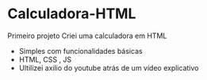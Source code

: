 # Calculadora-HTML
Primeiro projeto
Criei uma calculadora em HTML
- Simples com funcionalidades básicas
- HTML, CSS , JS
- Ultilizei axilio do youtube atrás de um vídeo explicativo
